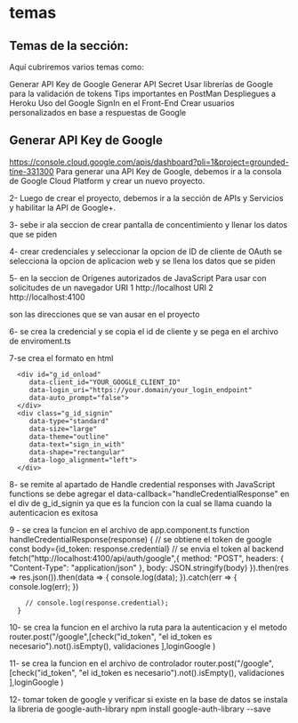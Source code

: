 # temas 
## Temas de la sección:
Aquí cubriremos varios temas como: 

Generar API Key de Google
Generar API Secret
Usar librerías de Google para la validación de tokens
Tips importantes en PostMan
Despliegues a Heroku
Uso del Google SignIn en el Front-End
Crear usuarios personalizados en base a respuestas de Google


## Generar API Key de Google
https://console.cloud.google.com/apis/dashboard?pli=1&project=grounded-tine-331300
Para generar una API Key de Google, debemos ir a la consola de Google Cloud Platform y crear un nuevo proyecto.

2- Luego de crear el proyecto, debemos ir a la sección de APIs y Servicios y habilitar la API de Google+.

3- sebe ir  ala seccion de crear pantalla de concentimiento y llenar los datos que se piden

4-  crear credenciales y seleccionar la opcion de ID de cliente de OAuth se selecciona la opcion de aplicacion web y se llena los datos que se piden

5- en la seccion de Orígenes autorizados de JavaScript Para usar con solicitudes de un navegador
URI 1 
http://localhost
URI 2 
http://localhost:4100

son las direcciones que se van ausar en el proyecto

6- se crea la credencial y se copia el id de cliente y se pega en el archivo de enviroment.ts


7-se crea el formato en html
  <script src="https://accounts.google.com/gsi/client" async defer></script>
      <div id="g_id_onload"
         data-client_id="YOUR_GOOGLE_CLIENT_ID"
         data-login_uri="https://your.domain/your_login_endpoint"
         data-auto_prompt="false">
      </div>
      <div class="g_id_signin"
         data-type="standard"
         data-size="large"
         data-theme="outline"
         data-text="sign_in_with"
         data-shape="rectangular"
         data-logo_alignment="left">
      </div>

8- se remite al apartado de Handle credential responses with JavaScript functions se debe agregar el data-callback="handleCredentialResponse" en el div de g_id_signin
ya que es la funcion con la cual se llama cuando la autenticacion es exitosa


9 - se crea la funcion en el archivo de app.component.ts
     function handleCredentialResponse(response) {
         //  se obtiene el token de google
        const body={id_token: response.credential}
        // se envia el token al backend
         fetch("http://localhost:4100/api/auth/google",{
            method: "POST",
            headers: {
               "Content-Type": "application/json"
            },
            body: JSON.stringify(body)
         }).then(res => res.json()).then(data => {
            console.log(data);
         }).catch(err => {
            console.log(err);
         })
        
        // console.log(response.credential);
      }

10- se crea la funcion en el archivo la ruta para la autenticacion y el metodo
router.post("/google",[check("id_token", "el id_token es necesario").not().isEmpty(),
validaciones
],loginGoogle
) 

11- se crea la funcion en el archivo de controlador
router.post("/google",[check("id_token", "el id_token es necesario").not().isEmpty(),
validaciones
],loginGoogle
) 

12- tomar token de google y verificar si existe en la base de datos se instala la libreria de google-auth-library
npm install google-auth-library --save


